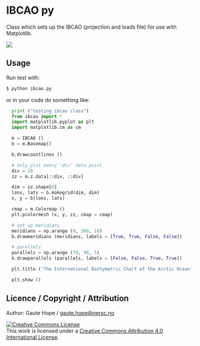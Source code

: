 # IBCAO py

Class which sets up the IBCAO (projection and loads file) for use with Matplotlib.

<img src="http://scipy-central.org/media/scipy_central/images/201403/ibcao.png" />

## Usage

Run test with:
```sh
$ python ibcao.py
```

or in your code do something like:
```python
  print ("testing ibcao class")
  from ibcao import *
  import matplotlib.pyplot as plt
  import matplotlib.cm as cm

  m = IBCAO ()
  b = m.Basemap()

  b.drawcoastlines ()

  # only plot every 'div' data point
  div = 10
  zz = m.z.data[::div, ::div]

  dim = zz.shape[0]
  lons, lats = b.makegrid(dim, dim)
  x, y = b(lons, lats)

  cmap = m.Colormap ()
  plt.pcolormesh (x, y, zz, cmap = cmap)

  # set up meridians
  meridians = np.arange (0, 360, 10)
  b.drawmeridians (meridians, labels = [True, True, False, False])

  # parallels
  parallels = np.arange (70, 90, 5)
  b.drawparallels (parallels, labels = [False, False, True, True])

  plt.title ('The International Bathymetric Chart of the Arctic Ocean')

  plt.show ()
```

## Licence / Copyright / Attribution

Author: Gaute Hope / gaute.hope@nersc.no

<a rel="license" href="http://creativecommons.org/licenses/by/4.0/"><img alt="Creative Commons License" style="border-width:0" src="https://i.creativecommons.org/l/by/4.0/88x31.png" /></a><br />This work is licensed under a <a rel="license" href="http://creativecommons.org/licenses/by/4.0/">Creative Commons Attribution 4.0 International License</a>.

